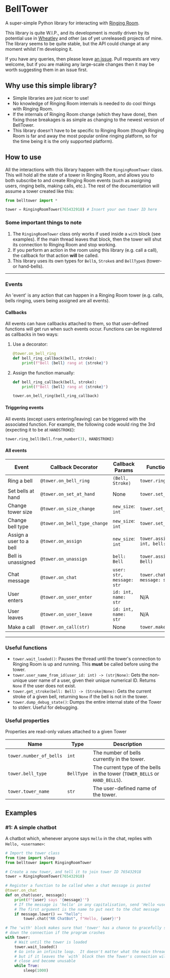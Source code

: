 # BellTower

A super-simple Python library for interacting with [Ringing Room](https://ringingroom.com).

This library is quite W.I.P., and its development is mostly driven by its potential use in
[Wheatley](https://github.com/kneasle/wheatley) and other (as of yet unreleased) projects of mine.
The library seems to be quite stable, but the API could change at any moment whilst I'm developing
it.

If you have any queries, then please leave 
[an issue](https://github.com/kneasle/belltower/issues/new).  Pull requests are very welcome, but if
you are making any large-scale changes then it may be worth suggesting them in an issue first.

## Why use this simple library?

- Simple libraries are just nicer to use!
- No knowledge of Ringing Room internals is needed to do cool things with Ringing Room.
- If the internals of Ringing Room change (which they have done), then fixing those breakages is as
  simple as changing to the newest version of BellTower.
- This library doesn't have to be specific to Ringing Room (though Ringing Room is far and away the
  most popular online ringing platform, so for the time being it is the only supported platform).

## How to use

All the interactions with this library happen with the `RingingRoomTower` class.  This will hold all
the state of a tower in Ringing Room, and allows you to both subscribe to and create Ringing Room
events (such as assigning users, ringing bells, making calls, etc.).  The rest of the documentation
will assume a tower created like this:
```python
from belltower import *

tower = RingingRoomTower(765432918) # Insert your own tower ID here
```

### Some important things to note

1. The `RingingRoomTower` class only works if used inside a `with` block (see examples).  If the
   main thread leaves that block, then the tower will shut its connection to Ringing Room and stop
   working.
2. If you perform an action in the room using this library (e.g. call a call), the callback for that
   action **will** be called.
3. This library uses its own types for `Bell`s, `Stroke`s and `BellType`s (tower- or hand-bells).

---

### Events

An 'event' is any action that can happen in a Ringing Room tower (e.g. calls, bells ringing, users
being assigned are all events).

#### Callbacks

All events can have callbacks attached to them, so that user-defined functions will get run when
such events occur.  Functions can be registered as callbacks in two ways:
1.  Use a decorator:
    ```python
    @tower.on_bell_ring
    def bell_ring_callback(bell, stroke):
        print(f"Bell {bell} rang at {stroke}")
    ```
2.  Assign the function manually:
    ```python
    def bell_ring_callback(bell, stroke):
        print(f"Bell {bell} rang at {stroke}")

    tower.on_bell_ring(bell_ring_callback)
    ```

#### Triggering events

All events (except users entering/leaving) can be triggered with the associated function.  For
example, the following code would ring the 3rd (expecting it to be at `HANDSTROKE`):
```python
tower.ring_bell(Bell.from_number(3), HANDSTROKE)
```

#### All events

| Event | Callback Decorator | Callback Params | Function Name & Params |
|---|---|---|---|
| Ring a bell | `@tower.on_bell_ring` | `(Bell, Stroke)` | `tower.ring_bell(Bell, Stroke)` |
| Set bells at hand | `@tower.on_set_at_hand` | None | `tower.set_at_hand()` |
| Change tower size | `@tower.on_size_change` | `new_size`: `int` | `tower.set_size(int)` |
| Change bell type | `@tower.on_bell_type_change` | `new_size`: `int` | `tower.set_bell_type(BellType)` |
| Assign a user to a bell | `@tower.on_assign` | `new_size`: `int` | `tower.assign_user(user_id: int, bell: Bell)` |
| Bell is unassigned | `@tower.on_unassign` | `bell: Bell` | `tower.assign_user(None, bell: Bell)` |
| Chat message | `@tower.on_chat` | `user: str, message: str` | `tower.chat(user: str, message: str)` |
| User enters | `@tower.on_user_enter` | `id: int, name: str` | N/A |
| User leaves | `@tower.on_user_leave` | `id: int, name: str` | N/A |
| Make a call | `@tower.on_call(str)` | None | `tower.make_call(str)` |

---

### Useful functions

- `tower.wait_loaded()`: Pauses the thread until the tower's connection to Ringing Room is up and
  running.  This **must** be called before using the tower.
- `tower.user_name_from_id(user_id: int) -> (str|None)`: Gets the non-unique user name of a user,
  given their unique numerical ID.  Returns `None` if the user does not exist.
- `tower.get_stroke(bell: Bell) -> (Stroke|None)`: Gets the current stroke of a given bell,
  returning `None` if the bell is not in the tower.
- `tower.dump_debug_state()`: Dumps the entire internal state of the Tower to stderr.  Useful for
  debugging.

### Useful properties

Properties are read-only values attached to a given Tower

| Name | Type | Description |
|---|---|---|
| `tower.number_of_bells` | `int` | The number of bells currently in the tower. |
| `tower.bell_type` | `BellType` | The current type of the bells in the tower (`TOWER_BELLS` or `HAND_BELLS`). |
| `tower.tower_name` | `str` | The user-defined name of the tower. |

## Examples

### #1: A simple chatbot

A chatbot which, whenever anyone says `Hello` in the chat, replies with `Hello, <username>`:
```python
# Import the tower class
from time import sleep
from belltower import RingingRoomTower

# Create a new tower, and tell it to join tower ID 765432918
tower = RingingRoomTower(765432918)

# Register a function to be called when a chat message is posted
@tower.on_chat
def on_chat(user, message):
    print(f"{user} says '{message}'")
    # If the message is 'hello' in any capitalisation, send 'Hello <user>'.
    # The first argument is the name to put next to the chat message
    if message.lower() == "hello":
        tower.chat("RR ChatBot", f"Hello, {user}!")

# The 'with' block makes sure that 'tower' has a chance to gracefully shut
# down the connection if the program crashes
with tower:
    # Wait until the tower is loaded
    tower.wait_loaded()
    # Go into an infinite loop.  It doesn't matter what the main thread does,
    # but if it leaves the `with` block then the Tower's connection will
    # close and become unusable
    while True:
        sleep(1000)
```
